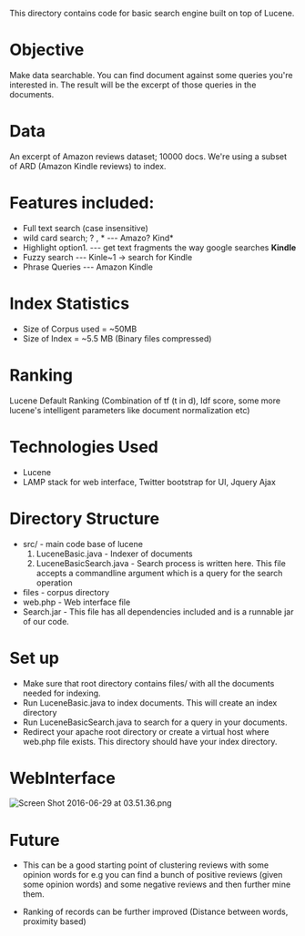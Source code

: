 This directory contains code for basic search engine built on top of Lucene.

# Objective
Make data searchable. You can find document against some queries you're interested in. The result will be the excerpt of those queries in the documents. 
# Data 
An excerpt of Amazon reviews dataset; 10000 docs. We're using a subset of ARD (Amazon Kindle reviews) to index.

# Features included: 
* Full text search (case insensitive)
* wild card search; ? , * --- Amazo? Kind*
* Highlight option1. --- get text fragments the way google searches <b>Kindle</b>
* Fuzzy search --- Kinle~1 -> search for Kindle
* Phrase Queries --- Amazon Kindle


# Index Statistics
* Size of Corpus used = ~50MB
* Size of Index = ~5.5 MB (Binary files compressed)

# Ranking
Lucene Default Ranking (Combination of tf (t in d), Idf score, some more lucene's intelligent parameters like document normalization etc)

# Technologies Used
* Lucene
* LAMP stack for web interface, Twitter bootstrap for UI, Jquery Ajax


# Directory Structure
* src/ - main code base of lucene
     1. LuceneBasic.java - Indexer of documents
     2. LuceneBasicSearch.java - Search process is written here. This file accepts a commandline argument which is a query for the search operation 
* files - corpus directory
* web.php - Web interface file
* Search.jar -  This file has all dependencies included and is a runnable jar of our code.

# Set up
* Make sure that root directory contains files/ with all the documents needed for indexing.
* Run LuceneBasic.java to index documents. This will create an index directory
* Run LuceneBasicSearch.java to search for a query in your documents.
* Redirect your apache root directory or create a virtual host where web.php file exists. This directory should have your index directory.

# WebInterface 
![Screen Shot 2016-06-29 at 03.51.36.png](https://bitbucket.org/repo/kLLkAq/images/2644792017-Screen%20Shot%202016-06-29%20at%2003.51.36.png)


# Future
* This can be a good starting point of clustering reviews with some opinion words for e.g you can find a bunch of positive reviews (given some opinion words) and some negative reviews and then further mine them.

* Ranking of records can be further improved (Distance between words, proximity based)
